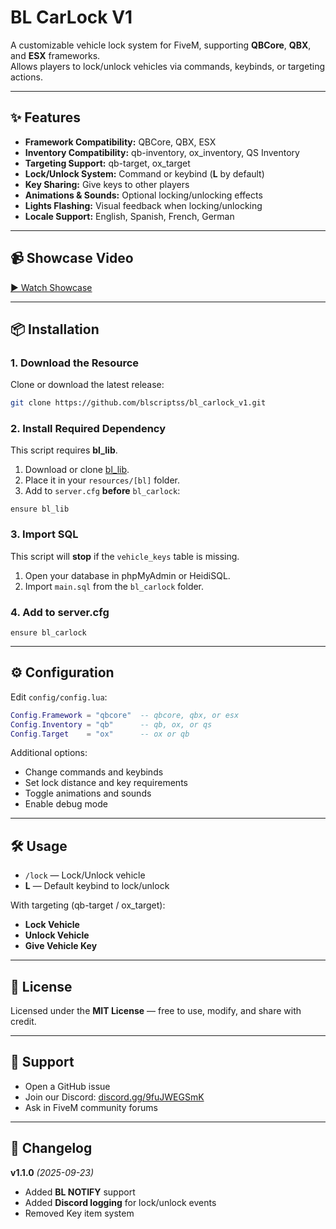 # BL CarLock V1

A customizable vehicle lock system for FiveM, supporting **QBCore**, **QBX**, and **ESX** frameworks.  
Allows players to lock/unlock vehicles via commands, keybinds, or targeting actions.

---

## ✨ Features
- **Framework Compatibility:** QBCore, QBX, ESX  
- **Inventory Compatibility:** qb-inventory, ox_inventory, QS Inventory  
- **Targeting Support:** qb-target, ox_target  
- **Lock/Unlock System:** Command or keybind (**L** by default)  
- **Key Sharing:** Give keys to other players  
- **Animations & Sounds:** Optional locking/unlocking effects  
- **Lights Flashing:** Visual feedback when locking/unlocking  
- **Locale Support:** English, Spanish, French, German  

---

## 📹 Showcase Video
[▶ Watch Showcase](https://github.com/user-attachments/assets/a41b54ba-72f5-4846-b388-02ae9d8744ed)

---

## 📦 Installation

### 1. Download the Resource
Clone or download the latest release:
```bash
git clone https://github.com/blscriptss/bl_carlock_v1.git
```

### 2. Install Required Dependency
This script requires **bl_lib**.  
1. Download or clone [bl_lib](https://github.com/blscriptss/bl_lib).  
2. Place it in your `resources/[bl]` folder.  
3. Add to `server.cfg` **before** `bl_carlock`:
```
ensure bl_lib
```

### 3. Import SQL
This script will **stop** if the `vehicle_keys` table is missing.  
1. Open your database in phpMyAdmin or HeidiSQL.  
2. Import `main.sql` from the `bl_carlock` folder.

### 4. Add to server.cfg
```
ensure bl_carlock
```

---

## ⚙️ Configuration
Edit `config/config.lua`:
```lua
Config.Framework = "qbcore"  -- qbcore, qbx, or esx
Config.Inventory = "qb"      -- qb, ox, or qs
Config.Target    = "ox"      -- ox or qb
```

Additional options:
- Change commands and keybinds  
- Set lock distance and key requirements  
- Toggle animations and sounds  
- Enable debug mode  

---

## 🛠 Usage
- `/lock` — Lock/Unlock vehicle  
- **L** — Default keybind to lock/unlock    

With targeting (qb-target / ox_target):
- **Lock Vehicle**  
- **Unlock Vehicle**  
- **Give Vehicle Key**  

---

## 📄 License
Licensed under the **MIT License** — free to use, modify, and share with credit.

---

## 📢 Support
- Open a GitHub issue  
- Join our Discord: [discord.gg/9fuJWEGSmK](https://discord.gg/9fuJWEGSmK)  
- Ask in FiveM community forums  

---

## 📜 Changelog
**v1.1.0** *(2025-09-23)*  
- Added **BL NOTIFY** support  
- Added **Discord logging** for lock/unlock events  
- Removed Key item system  
